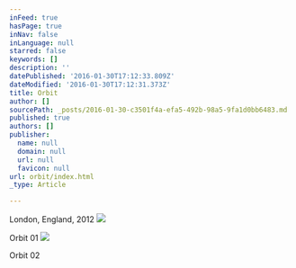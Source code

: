 ```yaml
---
inFeed: true
hasPage: true
inNav: false
inLanguage: null
starred: false
keywords: []
description: ''
datePublished: '2016-01-30T17:12:33.809Z'
dateModified: '2016-01-30T17:12:31.373Z'
title: Orbit
author: []
sourcePath: _posts/2016-01-30-c3501f4a-efa5-492b-98a5-9fa1d0bb6483.md
published: true
authors: []
publisher:
  name: null
  domain: null
  url: null
  favicon: null
url: orbit/index.html
_type: Article

---
```

London, England, 2012
![](https://s3-us-west-2.amazonaws.com/the-grid-img/p/41e762c42dd6d9815ae2c74750cd81d3f90e97ad.jpg)

Orbit 01
![](https://s3-us-west-2.amazonaws.com/the-grid-img/p/27e1619a5b1da7fe6210c1b6e7278095adbb90f7.jpg)

Orbit 02